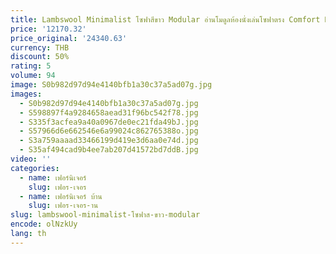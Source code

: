 ```yaml
---
title: Lambswool Minimalist โซฟาสีขาว Modular อ่านโมดูลห้องนั่งเล่นโซฟาตรง Comfort Divani Soggiorno เฟอร์นิเจอร์บ้าน
price: '12170.32'
price_original: '24340.63'
currency: THB
discount: 50%
rating: 5
volume: 94
image: S0b982d97d94e4140bfb1a30c37a5ad07g.jpg
images:
  - S0b982d97d94e4140bfb1a30c37a5ad07g.jpg
  - S598897f4a9284658aead31f96bc542f78.jpg
  - S335f3acfea9a40a0967de0ec21fda49bJ.jpg
  - S57966d6e662546e6a99024c862765388o.jpg
  - S3a759aaaad33466199d419e3d6aa0e74d.jpg
  - S35af494cad9b4ee7ab207d41572bd7ddB.jpg
video: ''
categories:
  - name: เฟอร์นิเจอร์
    slug: เฟอร-เจอร
  - name: เฟอร์นิเจอร์ บ้าน
    slug: เฟอร-เจอร-าน
slug: lambswool-minimalist-โซฟาส-ขาว-modular
encode: olNzkUy
lang: th
---
```

  